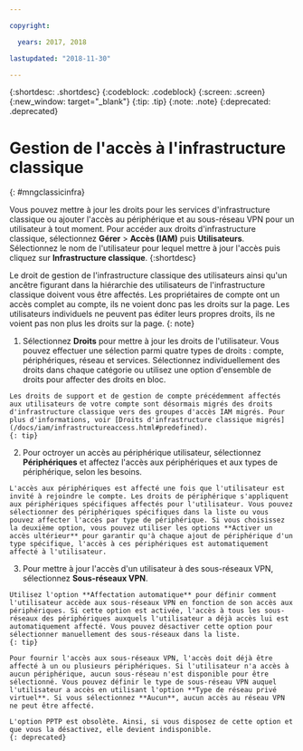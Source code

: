 ```yaml
---

copyright:

  years: 2017, 2018

lastupdated: "2018-11-30"

---
```


{:shortdesc: .shortdesc}
{:codeblock: .codeblock}
{:screen: .screen}
{:new_window: target="_blank"}
{:tip: .tip}
{:note: .note}
{:deprecated: .deprecated}

# Gestion de l'accès à l'infrastructure classique
{: #mngclassicinfra}

Vous pouvez mettre à jour les droits pour les services d'infrastructure classique ou ajouter l'accès au périphérique et au sous-réseau VPN pour un utilisateur à tout moment. Pour accéder aux droits d'infrastructure classique, sélectionnez **Gérer** &gt; **Accès (IAM)** puis **Utilisateurs**. Sélectionnez le nom de l'utilisateur pour lequel mettre à jour l'accès puis cliquez sur **Infrastructure classique**.
{:shortdesc}

Le droit de gestion de l'infrastructure classique des utilisateurs ainsi qu'un ancêtre figurant dans la hiérarchie des utilisateurs de l'infrastructure classique doivent vous être affectés. Les propriétaires de compte ont un accès complet au compte, ils ne voient donc pas les droits sur la page. Les utilisateurs individuels ne peuvent pas éditer leurs propres droits, ils ne voient pas non plus les droits sur la page.
{: note}

  1. Sélectionnez **Droits** pour mettre à jour les droits de l'utilisateur. Vous pouvez effectuer une sélection parmi quatre types de droits : compte, périphériques, réseau et services. Sélectionnez individuellement des droits dans chaque catégorie ou utilisez une option d'ensemble de droits pour affecter des droits en bloc.

    Les droits de support et de gestion de compte précédemment affectés aux utilisateurs de votre compte sont désormais migrés des droits d'infrastructure classique vers des groupes d'accès IAM migrés. Pour plus d'informations, voir [Droits d'infrastructure classique migrés](/docs/iam/infrastructureaccess.html#predefined).
    {: tip}

  2. Pour octroyer un accès au périphérique utilisateur, sélectionnez **Périphériques** et affectez l'accès aux périphériques et aux types de périphérique, selon les besoins.

    L'accès aux périphériques est affecté une fois que l'utilisateur est invité à rejoindre le compte. Les droits de périphérique s'appliquent aux périphériques spécifiques affectés pour l'utilisateur. Vous pouvez sélectionner des périphériques spécifiques dans la liste ou vous pouvez affecter l'accès par type de périphérique. Si vous choisissez la deuxième option, vous pouvez utiliser les options **Activer un accès ultérieur** pour garantir qu'à chaque ajout de périphérique d'un type spécifique, l'accès à ces périphériques est automatiquement affecté à l'utilisateur.

  3. Pour mettre à jour l'accès d'un utilisateur à des sous-réseaux VPN, sélectionnez **Sous-réseaux VPN**.

    Utilisez l'option **Affectation automatique** pour définir comment l'utilisateur accède aux sous-réseaux VPN en fonction de son accès aux périphériques. Si cette option est activée, l'accès à tous les sous-réseaux des périphériques auxquels l'utilisateur a déjà accès lui est automatiquement affecté. Vous pouvez désactiver cette option pour sélectionner manuellement des sous-réseaux dans la liste.
    {: tip}

    Pour fournir l'accès aux sous-réseaux VPN, l'accès doit déjà être affecté à un ou plusieurs périphériques. Si l'utilisateur n'a accès à aucun périphérique, aucun sous-réseau n'est disponible pour être sélectionné. Vous pouvez définir le type de sous-réseau VPN auquel l'utilisateur a accès en utilisant l'option **Type de réseau privé virtuel**. Si vous sélectionnez **Aucun**, aucun accès au réseau VPN ne peut être affecté.

    L'option PPTP est obsolète. Ainsi, si vous disposez de cette option et que vous la désactivez, elle devient indisponible.
    {: deprecated}
